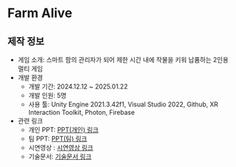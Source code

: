 # Farm Alive

## 제작 정보
- 게임 소개: 스마트 팜의 관리자가 되어 제한 시간 내에 작물을 키워 납품하는 2인용 멀티 게임
- 개발 환경
  - 개발 기간: 2024.12.12 ~ 2025.01.22
  - 개발 인원: 5명
  - 사용 툴: Unity Engine 2021.3.42f1, Visual Studio 2022, Github, XR Interaction Toolkit, Photon, Firebase
- 관련 링크
  - 개인 PPT: [PPT(개인) 링크](https://drive.google.com/file/d/1a71PHfhT3t6tsMQsiIS_GX-3Ip-9hzZx/view?usp=drive_link)   
  - 팀 PPT: [PPT(팀) 링크](https://drive.google.com/file/d/11CH4tzsRrrPXwtc2AF8L4nU5lgt-Vdzz/view)
  - 시연영상 : [시연영상 링크](https://www.youtube.com/watch?v=fmezGvqH_qk)
  - 기술문서: [기술문서 링크](https://docs.google.com/document/d/1AbE3GdgZnY0EDmQQAjpzZ7EnfPQRH_RfR9sVD08_VaQ/edit?usp=drive_link)
